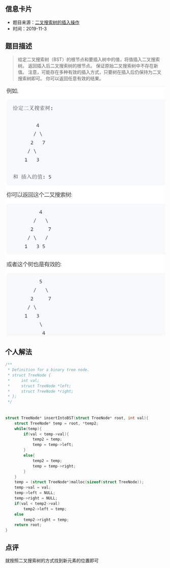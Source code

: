 ## 信息卡片
* 题目来源：[二叉搜索树的插入操作](https://leetcode-cn.com/problems/insert-into-a-binary-search-tree/)
* 时间：2019-11-3



## 题目描述
>给定二叉搜索树（BST）的根节点和要插入树中的值，将值插入二叉搜索树。 返回插入后二叉搜索树的根节点。 保证原始二叉搜索树中不存在新值。
注意，可能存在多种有效的插入方式，只要树在插入后仍保持为二叉搜索树即可。 你可以返回任意有效的结果。

![示例](https://github.com/square-coder/LeetCode-/blob/master/pic/701.png)

## 个人解法
```c
/**
 * Definition for a binary tree node.
 * struct TreeNode {
 *     int val;
 *     struct TreeNode *left;
 *     struct TreeNode *right;
 * };
 */


struct TreeNode* insertIntoBST(struct TreeNode* root, int val){
    struct TreeNode* temp = root, *temp2;
    while(temp){
        if(val < temp->val){
            temp2 = temp;
            temp = temp->left;
        }
        else{
            temp2 = temp;
            temp = temp->right;
        }
    }
    temp = (struct TreeNode*)malloc(sizeof(struct TreeNode));
    temp->val = val;
    temp->left = NULL;
    temp->right = NULL;
    if(val < temp2->val)
        temp2->left = temp;
    else
        temp2->right = temp;
    return root;
}
``` 



## 点评
就按照二叉搜索树的方式找到新元素的位置即可
